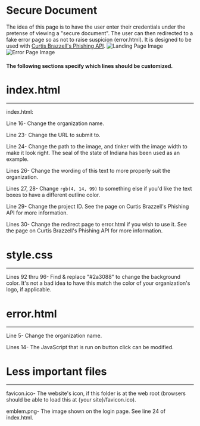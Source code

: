 # Secure Document
The idea of this page is to have the user enter their credentials under the pretense of viewing a "secure document". The user can then redirected to a fake error page so as not to raise suspicion (error.html). 
It is designed to be used with [Curtis Brazzell's Phishing API](https://github.com/curtbraz/Phishing-API). 
![Landing Page Image](https://i.imgur.com/LzebsOs.png)
![Error Page Image](https://i.imgur.com/ljIs7ww.png)

#### The following sections specify which lines should be customized. 
# index.html
---
index.html:

Line 16- Change the organization name.

Line 23- Change the URL to submit to. 

Line 24- Change the path to the image, and tinker with the image width to make it look right. The seal of the state of Indiana has been used as an example.

Lines 26- Change the wording of this text to more properly suit the organization.

Lines 27, 28- Change `rgb(4, 14, 99)` to something else if you'd like the text boxes to have a different outline color. 

Line 29- Change the project ID. See the page on Curtis Brazzell's Phishing API for more information. 

Lines 30- Change the redirect page to error.html if you wish to use it. See the page on Curtis Brazzell's Phishing API for more information. 

# style.css
---
Lines 92 thru 96- Find & replace "#2a3088" to change the background color. It's not a bad idea to have this match the color of your organization's logo, if applicable. 
# error.html
---
Line 5- Change the organization name. 

Lines 14- The JavaScript that is run on button click can be modified. 
# Less important files
---
favicon.ico- The website's icon, if this folder is at the web root (browsers should be able to load this at  {your site}/favicon.ico).

emblem.png- The image shown on the login page. See line 24 of index.html.
